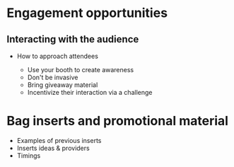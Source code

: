 # Engagement opportunities

## Interacting with the audience

* How to approach attendees

  * Use your booth to create awareness
  * Don't be invasive
  * Bring giveaway material
  * Incentivize their interaction via a challenge

# Bag inserts and promotional material

* Examples of previous inserts
* Inserts ideas & providers
* Timings



